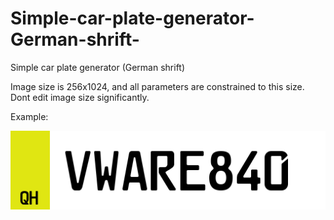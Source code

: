 # Simple-car-plate-generator-German-shrift-
Simple car plate generator (German shrift)

Image size is 256x1024, and all parameters are constrained to this size. Dont edit image size significantly.

Example:

![Example](https://github.com/DenysLi/Simple-car-plate-generator-German-shrift-/blob/master/007.png)
